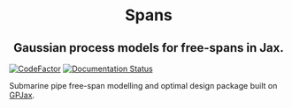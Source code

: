 <h1 align='center'>Spans</h1>
<h2 align='center'>Gaussian process models for free-spans in Jax.</h2>

[![CodeFactor](https://www.codefactor.io/repository/github/daniel-dodd/spans/badge)](https://www.codefactor.io/repository/github/daniel-dodd/spans)
[![Documentation Status](https://readthedocs.org/projects/freespans/badge/?version=latest)](https://freespans.readthedocs.io/en/latest/?badge=latest)


Submarine pipe free-span modelling and optimal design package built on [GPJax](https://github.com/thomaspinder/GPJax).
